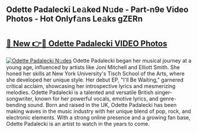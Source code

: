 ## Odette Padalecki Le𝚊ked N𝚞de - Part-n9e Video Photos - Hot Onlyf𝚊ns Le𝚊ks gZERn

# <h2><a href="http://ab5939.deff.icu/?id=Odette+Padalecki">🔗 New 👉🔴 Odette Padalecki VIDEO Photos</a></h2>

[![Odette Padalecki N𝚞des](https://i.imgur.com/rIISA9y.gif)](http://ab5939.deff.icu/?id=Odette+Padalecki)
Odette Padalecki began her musical journey at a young age, influenced by artists like Joni Mitchell and Elliott Smith. She honed her skills at New York University's Tisch School of the Arts, where she developed her unique style. Her debut EP, "I'll Be Waiting," garnered critical acclaim, showcasing her introspective lyrics and mesmerizing melodies. Odette Padalecki is a talented and versatile British singer-songwriter, known for her powerful vocals, emotive lyrics, and genre-bending sound. Born and raised in the UK, Odette Padalecki has been making waves in the music industry with her unique blend of pop, rock, and electronic elements. With a strong online presence and a growing fan base, Odette Padalecki is an artist to watch in the years to come.
